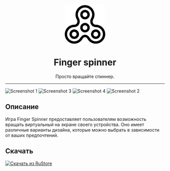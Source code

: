 <div align="center">
    <img src="https://github.com/sidenevkirill/Sidenevkirill.github.io/blob/master/img/logo_spinner.png" width="128" height="128" style="display: block; margin: 0 auto"/>
    <h1>Finger spinner</h1>
    <p>Просто вращайте спиннер.</p>

</div>

---
      
<img src="https://sidenevkirill.github.io/img/screen1.png" alt="Screenshot 1" height="450"> <img src="https://sidenevkirill.github.io/img/screen2.png" alt="Screenshot 3" height="450"> <img src="https://sidenevkirill.github.io/img/screen3.png" alt="Screenshot 4" height="450"> <img src="https://sidenevkirill.github.io/img/screen4.png" alt="Screenshot 2" height="450">

## Описание
Игра Finger Spinner предоставляет пользователям возможность вращать виртуальный на экране своего устройства. Оно имеет различные варианты дизайна, которые можно выбрать в зависимости от ваших предпочтений.

## Скачать

[<img src="https://i.ibb.co/jMwfXFd/rustore-light.png" alt="Скачать из RuStore" height="60">](https://apps.rustore.ru/app/ru.lisdevs.spinner)
